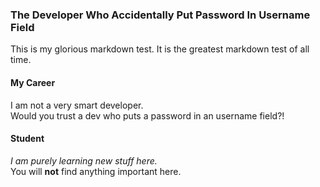 ### The Developer Who Accidentally Put Password In Username Field

This is my glorious markdown test.
It is the greatest markdown test of all time.

#### My Career

I am not a very smart developer.<br> Would you trust a dev who puts a password in an username field?!

#### Student

_I am purely learning new stuff here._ <br>
You will **not** find anything important here.


